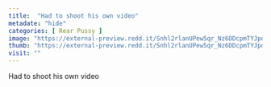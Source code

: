 ```yaml
---
title:  "Had to shoot his own video"
metadate: "hide"
categories: [ Rear Pussy ]
image: "https://external-preview.redd.it/Snhl2rlanUPew5qr_Nz6DDcpmTYJpdVAzIdAJgLQkmQ.jpg?auto=webp&s=64e44a07ad6afbb34a32de407a77751c12ec57d1"
thumb: "https://external-preview.redd.it/Snhl2rlanUPew5qr_Nz6DDcpmTYJpdVAzIdAJgLQkmQ.jpg?width=640&crop=smart&auto=webp&s=65d247ec5337b87f8798eb7b9e13f065c7c69e43"
visit: ""
---
```

Had to shoot his own video
